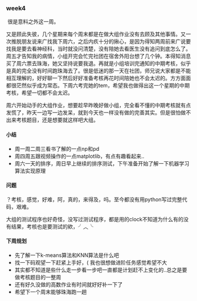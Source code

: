 ### week4

​	很是意料之外这一周。

​	又是顾此失彼，几个星期来每个周末都是在做大组作业没有去顾及其他事情。又一次推脱朋友说来广找我下周六，之后内疚十分的揪心，是因为得知两周前来广说要找我是要去看神经科，当时就没问清楚，没有陪她去看医生没有追问到底怎么了。周五才告知我的病情，小组开完会忙完社团在宿舍外阳台想了几个钟。本得知消息买了周六票去珠海，她又坚持说要我退。再就是小组培训完通知的中期考核，似乎是真的完全没有时间跑珠海去了。很是低迷的那一天在社团，师兄说大家都是不能相互理解的，好好聊一下然后好好准备考核再花时间陪她也不会太迟的。方方面面都很茫然似乎成为常态。下周六考完她的tem，希望我也做得出这一个星期的中期考核，希望一切都不会太迟。

​	周六开始动手的大组作业，想要趁早昨晚好做小组，完全看不懂的中期考核就有点发慌了，昨天一边写一边发呆，就到今天也一样没有做的完善其实。但是很怕做不出来考核题目，还是想要就这样吧大组。

#### 小结

- 周一周二周三看书了解的一点np和pd
- 周四周五跟视频操作的一点matplotlib，有点有趣看起来..
- 周六一天的排序，周日早上继续的排序测试，下午准备开始了解一下机器学习算法实现原理

#### 问题

？考核，感觉，好难，阿，真的，来得及，吗。至今都没有用python写过完整代码，艰难。

大组的测试程序也好奇怪，没写过测试程序，都是用的clock不知道为什么有的没有结果，考核也是要测试的欸，╯︿╰

#### 下周规划

- 先了解一下k-means算法和KNN算法是什么吧
- 找一下码观望一下赶紧上手好，( 我也很想做进阶任务感觉希望不大
- 其实都不知道是些什么走一步看一步吧一直都是计划赶不上变化的..总之是要做考核题目的一整周
- 还有好久没做的高数作业有时间就好好补一下了
- 希望下一个周末能够珠海跑一趟